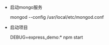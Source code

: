  * 启动mongo服务

    mongod --config /usr/local/etc/mongod.conf

* 启动项目

    DEBUG=express_demo:* npm start